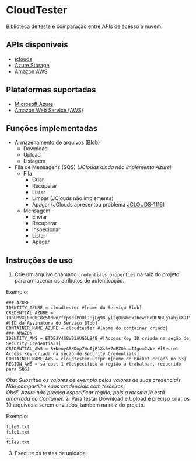 # CloudTester

Biblioteca de teste e comparação entre APIs de acesso a nuvem.

## APIs disponíveis
- [jclouds](https://jclouds.apache.org/) 
- [Azure Storage](https://azure.microsoft.com/pt-br/develop/java/)
- [Amazon AWS](https://aws.amazon.com/pt/sdk-for-java/)

## Plataformas suportadas
- [Microsoft Azure](https://azure.microsoft.com/pt-br/)
- [Amazon Web Service (AWS)](http://aws.amazon.com/)
 
## Funções implementadas
- Armazenamento de arquivos (Blob)
  - Download
  - Upload
  - Listagem
- Fila de Mensagens (SQS) *(JClouds ainda não implementa Azure)*
  - Fila
    - Criar
    - Recuperar
    - Listar
    - Limpar (JClouds não implementa)
    - Apagar (JClouds apresentou problema [JCLOUDS-1116](https://issues.apache.org/jira/browse/JCLOUDS-1116))
  - Mensagem
    - Enviar
    - Recuperar
    - Inspecionar
    - Listar
    - Apagar

## Instruções de uso
1. Crie um arquivo chamado `credentials.properties` na raiz do projeto para armazenar os atributos de autenticação.

 Exemplo:
 
 ```properties
 ### AZURE
 IDENTITY_AZURE = cloudtester #[nome do Serviço Blob]
 CREDENTIAL_AZURE = T8pUMVXjE+QRC8c5tdwn/ffpsdsPOUlJBjLg98Jyl2qOxWmBxThewERoDENBLgYahjkX9fYlfzLywSO/aps== #[ID da Assinatura do Serviço Blob]
 CONTAINER_NAME_AZURE = cloudtester #[nome do container criado]
 ### AMAZON
 IDENTITY_AWS = ETOEJY4S8VB2AUG5L84B #[Access Key ID criada na seção de Security Credentials]
 CREDENTIAL_AWS = 8+NeuyABHDop7WuIjP1Xs6+7mRZOhauIJgom2vWz #[Secret Access Key criada na seção de Security Credentials]
 CONTAINER_NAME_AWS = cloudtester-utfpr #[nome do Bucket criado no S3]
 REGION_AWS = sa-east-1 #[especifica a região a trabalhar, requerido para SQS]
 ```
 *Obs: Substitua os valores de exemplo pelos valores de suas credenciais. Não compartilhe suas credenciais com terceiros.*<br>
 *Obs²: Azure não precisa especificar região, pois a mesma já está amarrada ao Container.*
2. Para testar Download e Upload é preciso criar os 10 arquivos a serem enviados, também na raiz do projeto.

 Exemplo:
 
 ```
 file0.txt
 file1.txt
 ...
 file9.txt
 ```

3. Execute os testes de unidade
